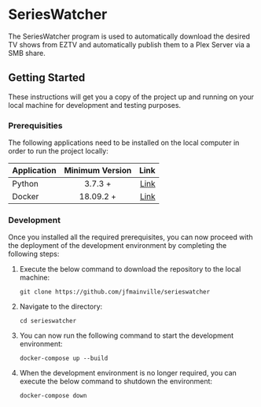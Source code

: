 # SeriesWatcher

The SeriesWatcher program is used to automatically download the desired TV shows from EZTV and automatically publish them to a Plex Server via a SMB share.

## Getting Started

These instructions will get you a copy of the project up and running on your local machine for development and testing purposes.

### Prerequisities

The following applications need to be installed on the local computer in order to run the project locally:

| Application | Minimum Version |                                       Link |
| ----------- | :-------------: | -----------------------------------------: |
| Python      |     3.7.3 +     |  [Link](https://www.python.org/downloads/) |
| Docker      |    18.09.2 +    | [Link](https://www.docker.com/get-started) |

### Development

Once you installed all the required prerequisites, you can now proceed with the deployment of the development environment by completing the following steps:

1. Execute the below command to download the repository to the local machine:

    `git clone https://github.com/jfmainville/serieswatcher`

2. Navigate to the directory:

    `cd serieswatcher`

3. You can now run the following command to start the development environment:

    `docker-compose up --build`

4. When the development environment is no longer required, you can execute the below command to shutdown the environment:

    `docker-compose down`